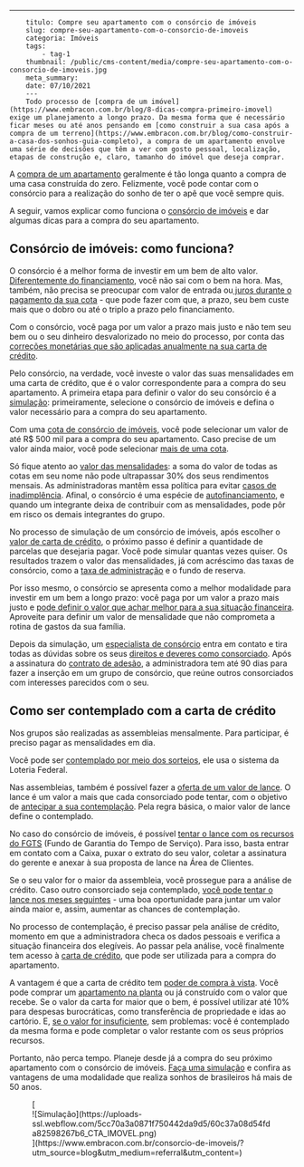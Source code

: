 ---
        titulo: Compre seu apartamento com o consórcio de imóveis
        slug: compre-seu-apartamento-com-o-consorcio-de-imoveis
        categoria: Imóveis
        tags:
            - tag-1
        thumbnail: /public/cms-content/media/compre-seu-apartamento-com-o-consorcio-de-imoveis.jpg
        meta_summary: 
        date: 07/10/2021
        ---
        Todo processo de [compra de um imóvel](https://www.embracon.com.br/blog/8-dicas-compra-primeiro-imovel) exige um planejamento a longo prazo. Da mesma forma que é necessário ficar meses ou até anos pensando em [como construir a sua casa após a compra de um terreno](https://www.embracon.com.br/blog/como-construir-a-casa-dos-sonhos-guia-completo), a compra de um apartamento envolve uma série de decisões que têm a ver com gosto pessoal, localização, etapas de construção e, claro, tamanho do imóvel que deseja comprar.

A [compra de um apartamento](https://www.embracon.com.br/blog/como-fazer-a-compra-de-um-apartamento-a-vista-com-consorcio) geralmente é tão longa quanto a compra de uma casa construída do zero. Felizmente, você pode contar com o consórcio para a realização do sonho de ter o apê que você sempre quis.

A seguir, vamos explicar como funciona o [consórcio de imóveis](https://www.embracon.com.br/blog/como-funciona-consorcio-de-imoveis) e dar algumas dicas para a compra do seu apartamento.

Consórcio de imóveis: como funciona? 
-------------------------------------

O consórcio é a melhor forma de investir em um bem de alto valor. [Diferentemente do financiamento](https://www.embracon.com.br/blog/entenda-quais-sao-as-6-maiores-desvantagens-do-financiamento), você não sai com o bem na hora. Mas, também, não precisa se preocupar com valor de entrada ou[ juros durante o pagamento da sua cota](https://www.embracon.com.br/blog/consorcio-nao-tem-juros-entenda) - que pode fazer com que, a prazo, seu bem custe mais que o dobro ou até o triplo a prazo pelo financiamento.

Com o consórcio, você paga por um valor a prazo mais justo e não tem seu bem ou o seu dinheiro desvalorizado no meio do processo, por conta das [correções monetárias que são aplicadas anualmente na sua carta de crédito](https://www.embracon.com.br/blog/reajuste-do-consorcio-entenda).

Pelo consórcio, na verdade, você investe o valor das suas mensalidades em uma carta de crédito, que é o valor correspondente para a compra do seu apartamento. A primeira etapa para definir o valor do seu consórcio é a [simulação](https://www.embracon.com.br/blog/simulacao-de-consorcio): primeiramente, selecione o consórcio de imóveis e defina o valor necessário para a compra do seu apartamento.

Com uma [cota de consórcio de imóveis](https://www.embracon.com.br/blog/guia-completo-consorcio-imobiliario), você pode selecionar um valor de até R$ 500 mil para a compra do seu apartamento. Caso precise de um valor ainda maior, você pode selecionar [mais de uma cota](https://www.embracon.com.br/blog/afinal-posso-fazer-mais-de-um-consorcio-ao-mesmo-tempo-entenda).

Só fique atento ao [valor das mensalidades](https://www.embracon.com.br/blog/qual-o-valor-ideal-da-parcela-mensal-de-um-consorcio): a soma do valor de todas as cotas em seu nome não pode ultrapassar 30% dos seus rendimentos mensais. As administradoras mantêm essa política para evitar [casos de inadimplência](https://www.embracon.com.br/blog/nao-consigo-pagar-meu-consorcio-e-agora). Afinal, o consórcio é uma espécie de [autofinanciamento](https://www.embracon.com.br/blog/autofinanciamento-o-que-e-e-como-um-consorcio-pode-ajuda-lo), e quando um integrante deixa de contribuir com as mensalidades, pode pôr em risco os demais integrantes do grupo.

No processo de simulação de um consórcio de imóveis, após escolher o [valor de carta de crédito](https://www.embracon.com.br/blog/o-que-e-a-carta-de-credito-como-funciona-e-como-usar), o próximo passo é definir a quantidade de parcelas que desejaria pagar. Você pode simular quantas vezes quiser. Os resultados trazem o valor das mensalidades, já com acréscimo das taxas de consórcio, como a [taxa de administração](https://www.embracon.com.br/blog/como-funciona-a-taxa-de-administracao-de-um-consorcio) e o fundo de reserva.

Por isso mesmo, o consórcio se apresenta como a melhor modalidade para investir em um bem a longo prazo: você paga por um valor a prazo mais justo e [pode definir o valor que achar melhor para a sua situação financeira](https://www.embracon.com.br/blog/qual-o-valor-ideal-da-parcela-mensal-de-um-consorcio). Aproveite para definir um valor de mensalidade que não comprometa a rotina de gastos da sua família.

Depois da simulação, um [especialista de consórcio](https://www.embracon.com.br/blog/tudo-o-que-voce-precisa-saber-sobre-a-importancia-de-um-consultor-de-consorcio) entra em contato e tira todas as dúvidas sobre os seus [direitos e deveres como consorciado](https://www.embracon.com.br/blog/tire-todas-as-suas-duvidas-sobre-os-direitos-e-deveres-do-consorciado). Após a assinatura do [contrato de adesão](https://www.embracon.com.br/blog/saiba-o-que-avaliar-antes-de-assinar-um-contrato-de-consorcio), a administradora tem até 90 dias para fazer a inserção em um grupo de consórcio, que reúne outros consorciados com interesses parecidos com o seu.

Como ser contemplado com a carta de crédito 
--------------------------------------------

Nos grupos são realizadas as assembleias mensalmente. Para participar, é preciso pagar as mensalidades em dia.

Você pode ser [contemplado por meio dos sorteios](https://www.embracon.com.br/blog/assembleia-de-consorcio-como-funciona), ele usa o sistema da Loteria Federal.

Nas assembleias, também é possível fazer a [oferta de um valor de lance](https://www.embracon.com.br/blog/saiba-como-definir-o-valor-de-lance-para-ser-contemplado-mais-rapido). O lance é um valor a mais que cada consorciado pode tentar, com o objetivo de [antecipar a sua contemplação](https://www.embracon.com.br/blog/antecipar-um-consorcio-descubra-aqui). Pela regra básica, o maior valor de lance define o contemplado.

No caso do consórcio de imóveis, é possível [tentar o lance com os recursos do FGTS](https://www.embracon.com.br/blog/5-passos-para-voce-usar-o-fgts-no-consorcio-imobiliario) (Fundo de Garantia do Tempo de Serviço). Para isso, basta entrar em contato com a Caixa, puxar o extrato do seu valor, coletar a assinatura do gerente e anexar à sua proposta de lance na Área de Clientes.

Se o seu valor for o maior da assembleia, você prossegue para a análise de crédito. Caso outro consorciado seja contemplado, [você pode tentar o lance nos meses seguintes](https://www.embracon.com.br/blog/como-fazer-oferta-de-lance-em-consorcio) - uma boa oportunidade para juntar um valor ainda maior e, assim, aumentar as chances de contemplação.

No processo de contemplação, é preciso passar pela análise de crédito, momento em que a administradora checa os dados pessoais e verifica a situação financeira dos elegíveis. Ao passar pela análise, você finalmente tem acesso à [carta de crédito](https://www.embracon.com.br/blog/tudo-o-que-voce-precisa-saber-sobre-a-carta-de-credito-de-consorcios), que pode ser utilizada para a compra do apartamento.

A vantagem é que a carta de crédito tem [poder de compra à vista](https://www.embracon.com.br/blog/saiba-quais-sao-os-pontos-positivos-e-negativos-de-pagar-a-vista-e-parcelado). Você pode comprar um [apartamento na planta](https://www.embracon.com.br/blog/saiba-como-comprar-apartamento-na-planta-com-consorcio) ou já construído com o valor que recebe. Se o valor da carta for maior que o bem, é possível utilizar até 10% para despesas burocráticas, como transferência de propriedade e idas ao cartório. E, [se o valor for insuficiente](https://www.embracon.com.br/blog/e-possivel-comprar-um-bem-maior-do-que-minha-carta-de-credito-a-embracon-responde), sem problemas: você é contemplado da mesma forma e pode completar o valor restante com os seus próprios recursos.

Portanto, não perca tempo. Planeje desde já a compra do seu próximo apartamento com o consórcio de imóveis. [Faça uma simulação](https://www.embracon.com.br/consorcio-de-imoveis) e confira as vantagens de uma modalidade que realiza sonhos de brasileiros há mais de 50 anos.

<figure class="w-richtext-figure-type-image w-richtext-align-center">[<div>![Simulação](https://uploads-ssl.webflow.com/5cc70a3a0871f750442da9d5/60c37a08d54fda82598267b6_CTA_IMOVEL.png)</div>](https://www.embracon.com.br/consorcio-de-imoveis/?utm_source=blog&utm_medium=referral&utm_content=)</figure>
        